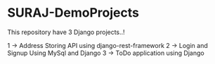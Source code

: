 # SURAJ-DemoProjects
This repository have 3 Django projects..!

1 -> Address Storing API using django-rest-framework 
2 -> Login and Signup Using MySql and Django
3 -> ToDo application using Django
